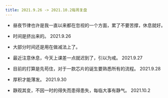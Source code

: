 ```yaml
---
title: 2021.9.26 -> 2021.10.2每周复盘
---
```


- 昼夜节律也许是我一直以来都在忽视的一个方面，累了不要苦撑，休息就好。
- 时间是挤出来的。 2021.9.26

- 大部分时间还是用在做减法上了。
- 最近注意休息，今天上课差一点就迟到了，引以为戒。 2021.9.27

- 目前的打算是先苟住，对于一款芯片的诞生要熟悉所有的流程。 2021.9.28

- 厚积才能薄发。 2021.9.30

- 静观其变，不因一时的得失而患得患失，每临大事有静气。 2021.10.2